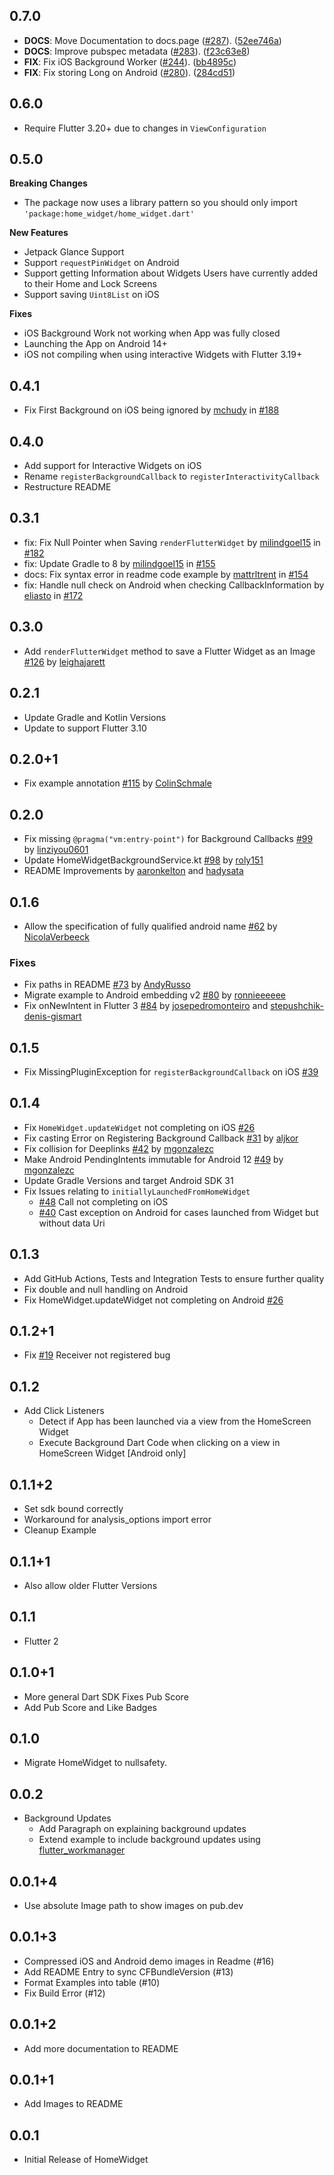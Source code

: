 ## 0.7.0

 - **DOCS**: Move Documentation to docs.page ([#287](https://github.com/abausg/home_widget/issues/287)). ([52ee746a](https://github.com/abausg/home_widget/commit/52ee746ad1d1dd9ef2aa9f1c61e482825f73d9d9))
 - **DOCS**: Improve pubspec metadata ([#283](https://github.com/abausg/home_widget/issues/283)). ([f23c63e8](https://github.com/abausg/home_widget/commit/f23c63e8d393708aaf197ccb54b391d81a765a19))
 - **FIX**: Fix iOS Background Worker ([#244](https://github.com/abausg/home_widget/issues/244)). ([bb4895c](https://github.com/abausg/home_widget/commit/bb4895c5273fdb15858df544427ce03308ddd790))
 - **FIX**: Fix storing Long on Android ([#280](https://github.com/abausg/home_widget/issues/280)). ([284cd51](https://github.com/abausg/home_widget/commit/284cd5120a1bbc8cca837742882e8c10465ba567))

## 0.6.0
* Require Flutter 3.20+ due to changes in `ViewConfiguration`

## 0.5.0
**Breaking Changes**
* The package now uses a library pattern so you should only import `'package:home_widget/home_widget.dart'`

**New Features**
* Jetpack Glance Support
* Support `requestPinWidget` on Android
* Support getting Information about Widgets Users have currently added to their Home and Lock Screens
* Support saving `Uint8List` on iOS

**Fixes**
* iOS Background Work not working when App was fully closed
* Launching the App on Android 14+
* iOS not compiling when using interactive Widgets with Flutter 3.19+

## 0.4.1
* Fix First Background on iOS being ignored by [mchudy](https://github.com/mchudy) in [#188](https://github.com/ABausG/home_widget/pull/188)

## 0.4.0
* Add support for Interactive Widgets on iOS
* Rename `registerBackgroundCallback` to `registerInteractivityCallback`
* Restructure README

## 0.3.1
* fix: Fix Null Pointer when Saving `renderFlutterWidget` by [milindgoel15](https://github.com/milindgoel15) in [#182](https://github.com/ABausG/home_widget/pull/182)
* fix: Update Gradle to 8 by [milindgoel15](https://github.com/milindgoel15) in [#155](https://github.com/ABausG/home_widget/pull/155)
* docs: Fix syntax error in readme code example by [mattrltrent](https://github.com/mattrltrent) in [#154](https://github.com/ABausG/home_widget/pull/154)
* fix: Handle null check on Android when checking CallbackInformation by [eliasto](https://github.com/eliasto) in [#172](https://github.com/ABausG/home_widget/pull/172)

## 0.3.0
* Add `renderFlutterWidget` method to save a Flutter Widget as an Image [#126](https://github.com/ABausG/home_widget/pull/126) by [leighajarett](https://github.com/leighajarett)

## 0.2.1
* Update Gradle and Kotlin Versions
* Update to support Flutter 3.10

## 0.2.0+1
* Fix example annotation [#115](https://github.com/ABausG/home_widget/pull/115) by [ColinSchmale](https://github.com/ColinSchmale)

## 0.2.0
* Fix missing `@pragma("vm:entry-point")` for Background Callbacks [#99](https://github.com/ABausG/home_widget/pull/99) by [linziyou0601](https://github.com/linziyou0601)
* Update HomeWidgetBackgroundService.kt [#98](https://github.com/ABausG/home_widget/pull/98) by [roly151](https://github.com/roly151)
* README Improvements by [aaronkelton](https://github.com/aaronkelton) and [hadysata](https://github.com/hadysata)

## 0.1.6

* Allow the specification of fully qualified android name [#62](https://github.com/ABausG/home_widget/pull/62) by [NicolaVerbeeck](https://github.com/NicolaVerbeeck)

### Fixes
* Fix paths in README [#73](https://github.com/ABausG/home_widget/pull/73) by [AndyRusso](https://github.com/AndyRusso)
* Migrate example to Android embedding v2 [#80](https://github.com/ABausG/home_widget/pull/80) by [ronnieeeeee](https://github.com/ronnieeeeee)
* Fix onNewIntent in Flutter 3 [#84](https://github.com/ABausG/home_widget/pull/84) by [josepedromonteiro](https://github.com/josepedromonteiro) and [
stepushchik-denis-gismart](https://github.com/stepushchik-denis-gismart)

## 0.1.5

* Fix MissingPluginException for `registerBackgroundCallback` on iOS [#39](https://github.com/ABausG/home_widget/issues/39)

## 0.1.4

* Fix `HomeWidget.updateWidget` not completing on iOS [#26](https://github.com/ABausG/home_widget/issues/26)
* Fix casting Error on Registering Background Callback [#31](https://github.com/ABausG/home_widget/pull/31) by [aljkor](https://github.com/aljkor)
* Fix collision for Deeplinks [#42](https://github.com/ABausG/home_widget/pull/42) by [mgonzalezc](https://github.com/mgonzalezc)
* Make Android PendingIntents immutable for Android 12 [#49](https://github.com/ABausG/home_widget/pull/49) by [mgonzalezc](https://github.com/mgonzalezc)
* Update Gradle Versions and target Android SDK 31
* Fix Issues relating to `initiallyLaunchedFromHomeWidget`
  * [#48](https://github.com/ABausG/home_widget/issues/48) Call not completing on iOS
  * [#40](https://github.com/ABausG/home_widget/issues/40) Cast exception on Android for cases launched from Widget but without data Uri

## 0.1.3

* Add GitHub Actions, Tests and Integration Tests to ensure further quality
* Fix double and null handling on Android
* Fix HomeWidget.updateWidget not completing on Android [#26](https://github.com/ABausG/home_widget/issues/26)

## 0.1.2+1

* Fix [#19](https://github.com/ABausG/home_widget/issues/19) Receiver not registered bug

## 0.1.2

* Add Click Listeners
  * Detect if App has been launched via a view from the HomeScreen Widget
  * Execute Background Dart Code when clicking on a view in HomeScreen Widget [Android only]

## 0.1.1+2

* Set sdk bound correctly
* Workaround for analysis_options import error
* Cleanup Example

## 0.1.1+1

* Also allow older Flutter Versions

## 0.1.1

* Flutter 2

## 0.1.0+1

* More general Dart SDK Fixes Pub Score
* Add Pub Score and Like Badges

## 0.1.0

* Migrate HomeWidget to nullsafety.

## 0.0.2

* Background Updates
  * Add Paragraph on explaining background updates
  * Extend example to include background updates using [flutter_workmanager](https://pub.dev/packages/workmanager)

## 0.0.1+4

* Use absolute Image path to show images on pub.dev

## 0.0.1+3

* Compressed iOS and Android demo images in Readme (#16)
* Add README Entry to sync CFBundleVersion (#13)
* Format Examples into table (#10)
* Fix Build Error (#12)

## 0.0.1+2

* Add more documentation to README

## 0.0.1+1

* Add Images to README

## 0.0.1

* Initial Release of HomeWidget

